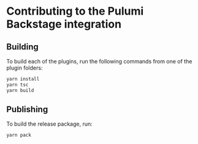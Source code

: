 # Contributing to the Pulumi Backstage integration

## Building

To build each of the plugins, run the following commands from one of the plugin folders:

```sh
yarn install
yarn tsc
yarn build
```

## Publishing

To build the release package, run:

```sh
yarn pack
```
